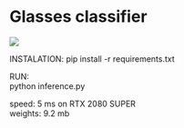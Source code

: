# Glasses classifier
![](media/glasses.gif) 

INSTALATION:
pip install -r requirements.txt  

RUN:  
python inference.py  

speed: 5 ms on RTX 2080 SUPER  
weights: 9.2 mb  

